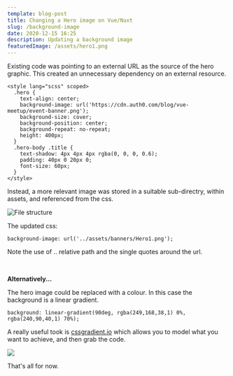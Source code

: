 ```yaml
---
template: blog-post
title: Changing a Hero image on Vue/Nuxt
slug: /background-image
date: 2020-12-15 16:25
description: Updating a background image
featuredImage: /assets/hero1.png
---
```

Existing code was pointing to an external URL as the source of the hero graphic. This created an unnecessary dependency on an external resource.

```
<style lang="scss" scoped>
  .hero {    
    text-align: center;
    background-image: url('https://cdn.auth0.com/blog/vue-meetup/event-banner.png');
    background-size: cover;
    background-position: center;
    background-repeat: no-repeat;
    height: 400px;
  }
  .hero-body .title {
    text-shadow: 4px 4px 4px rgba(0, 0, 0, 0.6);
    padding: 40px 0 20px 0;
    font-size: 60px;
  }
</style>

```

Instead, a more relevant image was stored in a suitable sub-directry, within assets, and referenced from the css.

![File structure](/assets/screenshot-2020-12-15-at-16.35.17.png "File structure")

The updated css:

```
background-image: url('../assets/banners/Hero1.png');
```

Note the use of .. relative path and the single quotes around the url.

<br>


**Alternatively...**

The hero image could be replaced with a colour. In this case the background is a linear gradient.

```
background: linear-gradient(90deg, rgba(249,168,38,1) 0%, rgba(240,90,40,1) 70%);
```

A really useful took is [cssgradient.io](https://cssgradient.io/) which allows you to model what you want to achieve, and then grab the code.

![](/assets/screenshot-2020-12-15-at-16.47.03.png)

That's all for now.